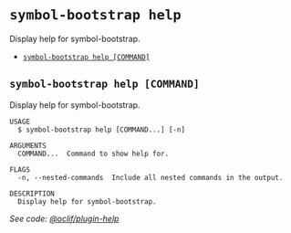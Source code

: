 `symbol-bootstrap help`
=======================

Display help for symbol-bootstrap.

* [`symbol-bootstrap help [COMMAND]`](#symbol-bootstrap-help-command)

## `symbol-bootstrap help [COMMAND]`

Display help for symbol-bootstrap.

```
USAGE
  $ symbol-bootstrap help [COMMAND...] [-n]

ARGUMENTS
  COMMAND...  Command to show help for.

FLAGS
  -n, --nested-commands  Include all nested commands in the output.

DESCRIPTION
  Display help for symbol-bootstrap.
```

_See code: [@oclif/plugin-help](https://github.com/oclif/plugin-help/blob/v6.2.27/src/commands/help.ts)_
